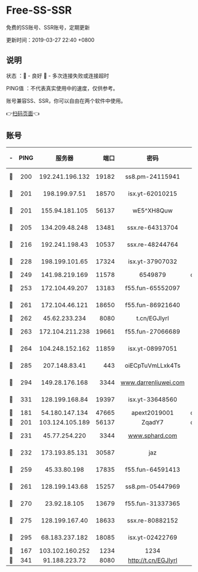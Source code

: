 # Free-SS-SSR

免费的SS账号、SSR账号，定期更新

更新时间：2019-03-27 22:40 +0800

## 说明

状态     ：🙂 - 良好 🙁 - 多次连接失败或连接超时

PING值   ：不代表真实使用中的速度，仅供参考。

账号兼容SS、SSR，你可以自由在两个软件中使用。

👉[扫码页面](https://liesauer.github.io/Free-SS-SSR/)👈

## 账号

|-|PING|服务器|端口|密码|加密方式|区域|
|:----:|:----:|:-----:|-----:|:----:|:----:|:----:|
|🙂|200|192.241.196.132|19182|ss8.pm-24115941|aes-256-cfb|US|
|🙂|201|198.199.97.51|18570|isx.yt-62010215|aes-256-cfb|US|
|🙂|201|155.94.181.105|56137|wE5^XH8Quw|aes-256-cfb|US|
|🙂|205|134.209.48.248|13481|ssx.re-64313704|aes-256-cfb|US|
|🙂|216|192.241.198.43|10537|ssx.re-48244764|aes-256-cfb|US|
|🙂|228|198.199.101.65|17324|isx.yt-37907032|aes-256-cfb|US|
|🙂|249|141.98.219.169|11578|6549879|chacha20|US|
|🙂|253|172.104.49.207|13183|f55.fun-65552097|aes-256-cfb|SG|
|🙂|261|172.104.46.121|18650|f55.fun-86921640|aes-256-cfb|SG|
|🙂|262|45.62.233.234|8080|t.cn/EGJIyrl|rc4-md5|CA|
|🙂|263|172.104.211.238|19661|f55.fun-27066689|aes-256-cfb|US|
|🙂|264|104.248.152.162|11859|isx.yt-08997051|aes-256-cfb|SG|
|🙂|285|207.148.83.41|443|oiECpTuVmLLxk4Ts|aes-256-cfb|AU|
|🙂|294|149.28.176.168|3344|www.darrenliuwei.com|aes-256-cfb|AU|
|🙂|331|128.199.168.84|19397|isx.yt-33648560|aes-256-cfb|SG|
|🙂|181|54.180.147.134|47665|apext2019001|chacha20|KR|
|🙂|201|103.124.105.189|56137|ZqadY7|chacha20|US|
|🙂|231|45.77.254.220|3344|www.sphard.com|aes-256-cfb|SG|
|🙂|232|173.193.85.131|30587|jaz|aes-256-cfb|US|
|🙂|259|45.33.80.198|17835|f55.fun-64591413|aes-256-cfb|US|
|🙂|261|128.199.143.68|15257|ss8.pm-05447969|aes-256-cfb|SG|
|🙂|270|23.92.18.105|13679|f55.fun-31337365|aes-256-cfb|US|
|🙂|275|128.199.167.40|18633|ssx.re-80882152|aes-256-cfb|SG|
|🙂|295|68.183.237.182|18085|isx.yt-02422769|aes-256-cfb|SG|
|🙁|167|103.102.160.252|1234|1234|rc4-md5|JP|
|🙁|341|91.188.223.72|8080|http://t.cn/EGJIyrl|rc4-md5|RU|
